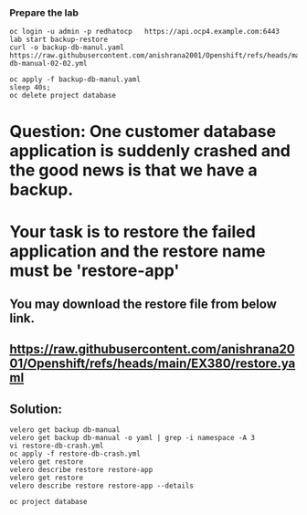 ### Prepare the lab
```
oc login -u admin -p redhatocp   https://api.ocp4.example.com:6443
lab start backup-restore
curl -o backup-db-manul.yaml https://raw.githubusercontent.com/anishrana2001/Openshift/refs/heads/main/EX380/backup-db-manual-02-02.yml

oc apply -f backup-db-manul.yaml
sleep 40s;
oc delete project database 
```
# Question: One customer database application is suddenly crashed and the good news is that we have a backup. 
# Your task is to restore the failed application and the restore name must be 'restore-app'
## You may download the restore file from below link.
https://raw.githubusercontent.com/anishrana2001/Openshift/refs/heads/main/EX380/restore.yaml
---
## Solution:
```
velero get backup db-manual
velero get backup db-manual -o yaml | grep -i namespace -A 3
vi restore-db-crash.yml 
oc apply -f restore-db-crash.yml 
velero get restore
velero describe restore restore-app
velero get restore
velero describe restore restore-app --details

oc project database 
```

